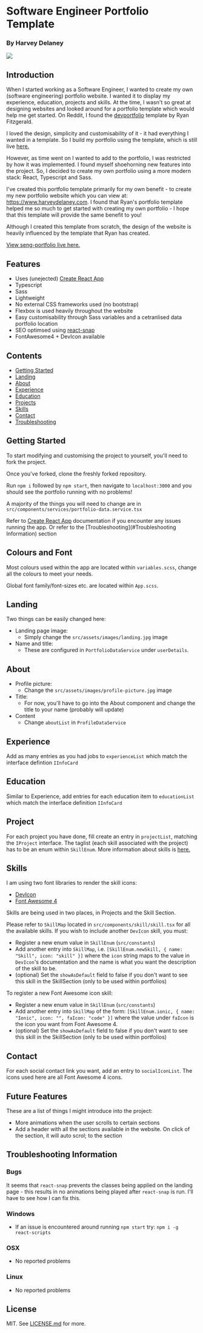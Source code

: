 # Software Engineer Portfolio Template
### By Harvey Delaney
![](https://i.imgur.com/sUdc6c4.gif)
## Introduction
When I started working as a Software Engineer, I wanted to create my own (software engineering) portfolio website. I wanted it to display my experience, education, projects and skills. At the time, I wasn't so great at designing websites and looked around for a portfolio template which would help me get started. On Reddit, I found the [devportfolio](https://github.com/RyanFitzgerald/devportfolio) template by Ryan Fitzgerald.

I loved the design, simplicity and customisability of it - it had everything I wanted in a template. So I build my portfolio using the template, which is still live [here.](https://www.harveydelaney.com/old-portfolio)

However, as time went on I wanted to add to the portfolio, I was restricted by how it was implemented. I found myself shoehorning new features into the project. So, I decided to create my own portfolio using a more modern stack: React, Typescript and Sass. 

I've created this portfolio template primarily for my own benefit - to create my new portfolio website which you can view at: https://www.harveydelaney.com. I found that Ryan's portfolio template helped me so much to get started with creating my own portfolio - I hope that this template will provide the same benefit to you!

Although I created this template from scratch, the design of the website is heavily influenced by the template that Ryan has created.

[View seng-portfolio live here.](https://www.harveydelaney.com/seng-portfolio)

## Features
- Uses (unejected) [Create React App](https://github.com/facebook/create-react-app)
- Typescript
- Sass
- Lightweight
- No external CSS frameworks used (no bootstrap)
- Flexbox is used heavily throughout the website
- Easy customisability through Sass variables and a cetranlised data portfolio location
- SEO optimsed using [react-snap](https://github.com/stereobooster/react-snap)
- FontAwesome4 + DevIcon available

## Contents
- [Getting Started](#getting-started)
- [Landing](#landing)
- [About](#about)
- [Experience](#experience)
- [Education](#education)
- [Projects](#projects)
- [Skills](#skills)
- [Contact](#contact)
- [Troubleshooting](#troubleshooting-information)

## Getting Started
To start modifying and customising the project to yourself, you'll need to fork the project.

Once you've forked, clone the freshly forked repository.

Run `npm i` followed by `npm start`, then navigate to `localhost:3000` and you should see the portfolio running with no problems!

A majority of the things you will need to change are in `src/components/services/portfolio-data.service.tsx`

Refer to [Create React App](https://github.com/facebook/create-react-app) documentation if you encounter any issues running the app. Or refer to the [Troubleshooting](#Troubleshooting Information) section

## Colours and Font
Most colours used within the app are located within `variables.scss`, change all the colours to meet your needs. 

Global font family/font-sizes etc. are located within `App.scss`.

## Landing
Two things can be easily changed here:
- Landing page image:
    - Simply change the `src/assets/images/landing.jpg` image
- Name and title: 
    - These are configured in `PortfolioDataService` under `userDetails`.

## About
- Profile picture:
    - Change the `src/assets/images/profile-picture.jpg` image
- Title: 
    - For now, you'll have to go into the About component and change the title to your name (probably will update)
- Content
	- Change `aboutList` in `ProfileDataService`

## Experience
Add as many entries as you had jobs to `experienceList` which match the interface defintion `IInfoCard`

## Education
Similar to Experience, add entries for each education item to `educationList` which match the interface definition `IInfoCard`

## Project
For each project you have done, fill create an entry in `projectList`, matching the `IProject` interface. The taglist (each skill associated with the project) has to be an enum within `SkillEnum`. More information about skills is [here.](#Skills)

## Skills
I am using two font libraries to render the skill icons:
- [DevIcon](http://konpa.github.io/devicon/)
- [Font Awesome 4](https://fontawesome.com/v4.7.0/)

Skills are being used in two places, in Projects and the Skill Section.

Please refer to `SkillMap` located in `src/components/skill/skill.tsx` for all the available skills. If you wish to include another `DevIcon` skill, you must:
- Register a new enum value in `SkillEnum` (`src/constants`)
- Add another entry into `SkillMap`, i.e. `[SkillEnum.newSkill, { name: "Skill", icon: "skill" }]` where the `icon` string maps to the value in `DevIcon`'s documentation and the name is what you want the description of the skill to be.
- (optional) Set the `showAsDefault` field to false if you don't want to see this skill in the SkillSection (only to be used within portfolios)

To register a new Font Awesome icon skill:
- Register a new enum value in `SkillEnum` (`src/constants`)
- Add another entry into `SkillMap` of the form: `[SkillEnum.ionic, { name: "Ionic", icon: "", faIcon: "code" }]` where the value under `faIcon` is the icon you want from Font Awesome 4.
- (optional) Set the `showAsDefault` field to false if you don't want to see this skill in the SkillSection (only to be used within portfolios)

## Contact
For each social contact link you want, add an entry to `socialIconList`. The icons used here are all Font Awesome 4 icons.

## Future Features
These are a list of things I might introduce into the project:
- More animations when the user scrolls to certain sections
- Add a header with all the sections available in the website. On click of the section, it will auto scrol; to the section

## Troubleshooting Information
### Bugs
It seems that `react-snap` prevents the classes being applied on the landing page - this results in no animations being played after `react-snap` is run. I'll have to see how I can fix this.

### Windows
- If an issue is encountered around running `npm start` try: `npm i -g react-scripts`

### OSX
 - No reported problems

### Linux
- No reported problems

## License
MIT. See [LICENSE.md](LICENSE.md) for more.
